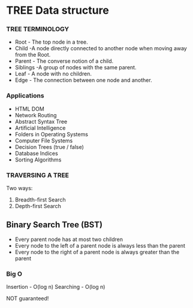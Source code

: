 # TREE Data structure

### TREE TERMINOLOGY

- Root - The top node in a tree.
- Child -A node directly connected to another node when moving away from the Root.
- Parent - The converse notion of a child.
- Siblings -A group of nodes with the same parent.
- Leaf - A node with no children.
- Edge - The connection between one node and another.

### Applications

- HTML DOM
- Network Routing
- Abstract Syntax Tree
- Artificial Intelligence
- Folders in Operating Systems
- Computer File Systems
- Decision Trees (true / false)
- Database Indices
- Sorting Algorithms

### TRAVERSING A TREE
Two ways:

1. Breadth-first Search
2. Depth-first Search



## Binary Search Tree (BST)

- Every parent node has at most two children
- Every node to the left of a parent node is always less than the parent
- Every node to the right of a parent node is always greater than the parent

### Big O

Insertion - O(log n)
Searching - O(log n)

NOT guaranteed!